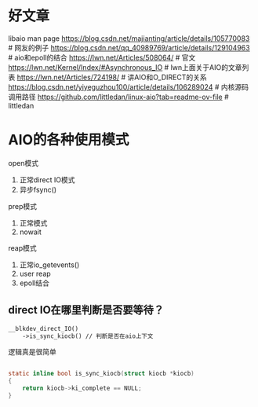 # 好文章

libaio man page
https://blog.csdn.net/majianting/article/details/105770083 # 网友的例子
https://blog.csdn.net/qq_40989769/article/details/129104963 # aio和epoll的结合
https://lwn.net/Articles/508064/ # 官文
https://lwn.net/Kernel/Index/#Asynchronous_IO # lwn上面关于AIO的文章列表
https://lwn.net/Articles/724198/ # 讲AIO和O_DIRECT的关系
https://blog.csdn.net/yiyeguzhou100/article/details/106289024 # 内核源码调用路径
https://github.com/littledan/linux-aio?tab=readme-ov-file # littledan

# AIO的各种使用模式

open模式

1. 正常direct IO模式
2. 异步fsync()

prep模式

1. 正常模式
2. nowait

reap模式

1. 正常io_getevents()
2. user reap
3. epoll结合

## direct IO在哪里判断是否要等待？

```txt
__blkdev_direct_IO()
    ->is_sync_kiocb() // 判断是否在aio上下文
```

逻辑真是很简单

```c

static inline bool is_sync_kiocb(struct kiocb *kiocb)
{
	return kiocb->ki_complete == NULL;
}

```
